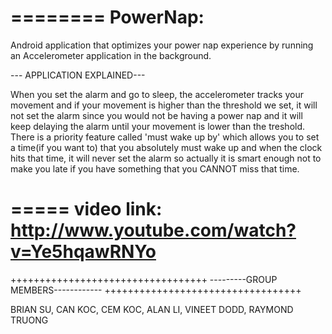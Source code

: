 ========
PowerNap:
========
Android application that optimizes your power nap experience by running an Accelerometer application in the background.

--- APPLICATION EXPLAINED---

When you set the alarm and go to sleep, the accelerometer tracks your movement and if your movement is higher than the threshold we set, it will not set the alarm since you
would not be having a power nap and it will keep delaying the alarm until your movement is lower than the treshold. There is a priority feature called 'must wake up by' which
allows you to set a time(if you want to) that you absolutely must wake up and when the clock hits that time, it will never set the alarm so actually it is smart enough not to make you late if you have something that you CANNOT miss that time.

=====
video link: http://www.youtube.com/watch?v=Ye5hqawRNYo
=====

++++++++++++++++++++++++++++++++++
---------GROUP MEMBERS------------
++++++++++++++++++++++++++++++++++


BRIAN SU,
CAN KOC,
CEM KOC,
ALAN LI,
VINEET DODD,
RAYMOND TRUONG
   